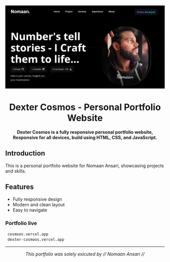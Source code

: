 <div align="center">

  <br />
    <img src="assets/images/Desktop.png" alt="Dexter Cosmos Portfolio" width="600"/>
  <br />

  <h1 align="center">Dexter Cosmos - Personal Portfolio Website</h1>

  <b> Dexter Cosmos is a fully responsive personal portfolio website,</b>
  <b> Responsive for all devices, build using HTML, CSS, and JavaScript.</b>

</div>

## Introduction

This is a personal portfolio website for Nomaan Ansari, showcasing projects and skills.

## Features

- Fully responsive design
- Modern and clean layout
- Easy to navigate

### Portfolio live

```sh
 cosmoos.vercel.app
 dexter-cosmoos.vercel.app
```

---

<p align="center">
  <i> This portfolio was solely exicuted by // Nomaan Ansari // </i>
</p>
